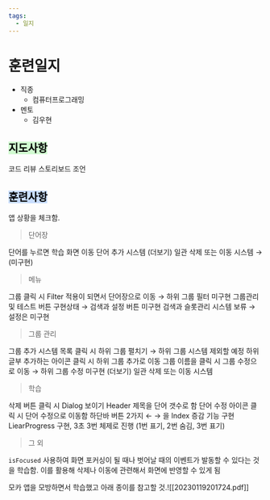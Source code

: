 ```yaml
---
tags:
  - 일지
---
```

# 훈련일지

- 직종
	- 컴퓨터프로그래밍
- 멘토
	- 김우현
## <mark style="background: #BBFABBA6;">지도사항</mark>

코드 리뷰
스토리보드 조언

## <mark style="background: #ADCCFFA6;">훈련사항</mark>

앱 상황을 체크함.

> 단어장

단어를 누르면 학습 화면 이동
단어 추가 시스템
(더보기) 일관 삭제 또는 이동 시스템 → (미구현)

> 메뉴

그룹 클릭 시 Filter 적용이 되면서 단어장으로 이동 → 하위 그룹 필터 미구현
그룹관리 및 테스트 버튼 구현상태 → 검색과 설정 버튼 미구현
검색과 슬롯관리 시스템 보류 → 설정은 미구현

> 그룹 관리

그룹 추가 시스템
목록 클릭 시 하위 그룹 펼치기 → 하위 그룹 시스템 제외할 예정
하위 글부 추가하는 아이콘 클릭 시 하위 그룹 추가로 이동
그룹 이름을 클릭 시 그룹 수정으로 이동 → 하위 그룹 수정 미구현
(더보기) 일관 삭제 또는 이동 시스템

> 학습

삭제 버튼 클릭 시 Dialog 보이기
Header 제목을 단어 갯수로 함
단어 수정 아이콘 클릭 시 단어 수정으로 이동함
하단바 버튼 2가지 ← → 을 Index 증감 기능 구현
LiearProgress 구현, 3초 3번 체제로 진행 (1번 표기, 2번 숨김, 3번 표기)

> 그 외

`isFocused` 사용하여 화면 포커싱이 될 때나 벗어날 때의 이벤트가 발동할 수 있다는 것을 학습함.
이를 활용해 삭제나 이동에 관련해서 화면에 반영할 수 있게 됨

모카 앱을 모방하면서 학습했고 아래 종이를 참고할 것.![[20230119201724.pdf]]